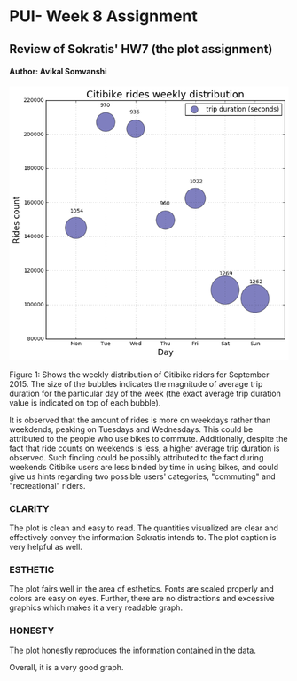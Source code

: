 # PUI- Week 8 Assignment

## Review of Sokratis' HW7 (the plot assignment)

#### Author: Avikal Somvanshi 


![Plot 1 Assignment 8:](Sokratis_plot.png)

Figure 1: Shows the weekly distribution of Citibike riders for September 2015. The size of the bubbles indicates the magnitude of average trip duration for the particular day of the week (the exact average trip duration value is indicated on top of each bubble). 

It is observed that the amount of rides is more on weekdays rather than weekdends, peaking on Tuesdays and Wednesdays. This could be attributed to the people who use bikes to commute. Additionally, despite the fact that ride counts on weekends is less, a higher average trip duration is observed. Such finding could be possibly attributed to the fact during weekends Citibike users are less binded by time in using bikes, and could give us hints regarding two possible users' categories, "commuting" and "recreational" riders.


### CLARITY 

The plot is clean and easy to read. The quantities visualized are clear and effectively convey the information Sokratis intends to. The plot caption is very helpful as well.

### ESTHETIC

The plot fairs well in the area of esthetics. Fonts are scaled properly and colors are easy on eyes. Further, there are no distractions and excessive graphics which makes it a very readable graph. 

### HONESTY

The plot honestly reproduces the information contained in the data. 

Overall, it is a very good graph.